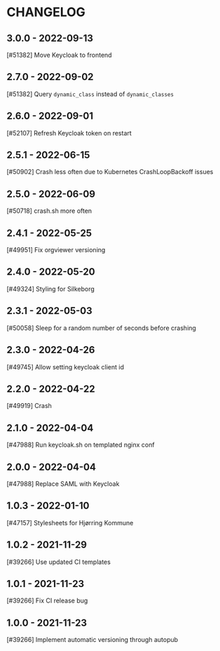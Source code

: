 CHANGELOG
=========

3.0.0 - 2022-09-13
------------------

[#51382] Move Keycloak to frontend

2.7.0 - 2022-09-02
------------------

[#51382] Query `dynamic_class` instead of `dynamic_classes`

2.6.0 - 2022-09-01
------------------

[#52107] Refresh Keycloak token on restart

2.5.1 - 2022-06-15
------------------

[#50902] Crash less often due to Kubernetes CrashLoopBackoff issues

2.5.0 - 2022-06-09
------------------

[#50718] crash.sh more often

2.4.1 - 2022-05-25
------------------

[#49951] Fix orgviewer versioning

2.4.0 - 2022-05-20
------------------

[#49324] Styling for Silkeborg

2.3.1 - 2022-05-03
------------------

[#50058] Sleep for a random number of seconds before crashing

2.3.0 - 2022-04-26
------------------

[#49745] Allow setting keycloak client id

2.2.0 - 2022-04-22
------------------

[#49919] Crash

2.1.0 - 2022-04-04
------------------

[#47988] Run keycloak.sh on templated nginx conf

2.0.0 - 2022-04-04
------------------

[#47988] Replace SAML with Keycloak

1.0.3 - 2022-01-10
------------------

[#47157] Stylesheets for Hjørring Kommune

1.0.2 - 2021-11-29
------------------

[#39266] Use updated CI templates

1.0.1 - 2021-11-23
------------------

[#39266] Fix CI release bug

1.0.0 - 2021-11-23
------------------

[#39266] Implement automatic versioning through autopub

